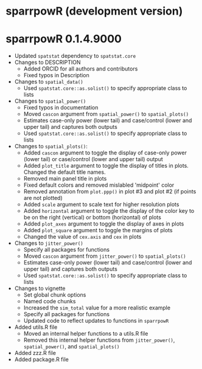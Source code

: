 # sparrpowR (development version)

# sparrpowR 0.1.4.9000

* Updated `spatstat` dependency to `spatstat.core`
* Changes to DESCRIPTION
  * Added ORCID for all authors and contributors
  * Fixed typos in Description
* Changes to `spatial_data()`
  * Used `spatstat.core::as.solist()` to specify appropriate class to lists
* Changes to `spatial_power()`
  * Fixed typos in documentation
  * Moved `cascon` argument from `spatial_power()` to `spatial_plots()`
  * Estimates case-only power (lower tail) and case/control (lower and upper tail) and captures both outputs
  * Used `spatstat.core::as.solist()` to specify appropriate class to lists
* Changes to `spatial_plots()`:
  * Added `cascon` argument to toggle the display of case-only power (lower tail) or case/control (lower and upper tail) output
  * Added `plot_title` argument to toggle the display of titles in plots. Changed the default title names. 
  * Removed main panel title in plots
  * Fixed default colors and removed mislabled 'midpoint' color
  * Removed annotation from `plot.ppp()` in plot #3 and plot #2 (if points are not plotted)
  * Added `scale` argument to scale text for higher resolution plots
  * Added `horizontal` argument to toggle the display of the color key to be on the right (vertical) or bottom (horizontal) of plots
  * Added `plot_axes` argument to toggle the display of axes in plots
  * Added `plot_square` argument to toggle the margins of plots
  * Changed the value of `cex.axis` and `cex` in plots
* Changes to `jitter_power()`
  * Specify all packages for functions
  * Moved `cascon` argument from `jitter_power()` to `spatial_plots()`
  * Estimates case-only power (lower tail) and case/control (lower and upper tail) and captures both outputs
  * Used `spatstat.core::as.solist()` to specify appropriate class to lists
* Changes to vignette
  * Set global chunk options
  * Named code chunks
  * Increased the `sim_total` value for a more realistic example
  * Specify all packages for functions
  * Updated code to reflect updates to functions in `sparrpowR`
* Added utils.R file
  * Moved an internal helper functions to a utils.R file
  * Removed this internal helper functions from `jitter_power()`, `spatial_power()`, and `spatial_plots()`
* Added zzz.R file
* Added package.R file
